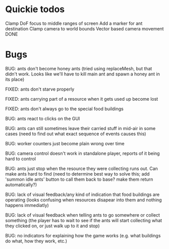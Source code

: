 
# Quickie todos

Clamp DoF focus to middle ranges of screen
Add a marker for ant destination
Clamp camera to world bounds
Vector based camera movement DONE

# Bugs

BUG: ants don't become honey ants
(tried using replaceMesh, but that didn't work. Looks like we'll have to kill main ant and spawn a honey ant in its place)

FIXED: ants don't starve properly

FIXED: ants carrying part of a resource when it gets used up become lost

FIXED: ants don't always go to the special food buildings

BUG: ants react to clicks on the GUI

BUG: ants can still sometimes leave their carried stuff in mid-air in some cases (need to find out what exact sequence of events causes this)

BUG: worker counters just become plain wrong over time

BUG: camera control doesn't work in standalone player, reports of it being hard to control

BUG: ants just stop when the resource they were collecting runs out. Can make ants hard to find (need to determine best way to solve this; add 'summon idle ants' button to call them back to base? make them return automatically?)

BUG: lack of visual feedback/any kind of indication that food buildings are operating (looks confusing when resources disapear into them and nothing happens immediatly)

BUG: lack of visual feedback when telling ants to go somewhere or collect something (the player has to wait to see if the ants will start collecting what they clicked on, or just walk up to it and stop)

BUG: no indicators for explaining how the game works (e.g. what buildings do what, how they work, etc.)
